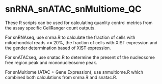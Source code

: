 # snRNA_snATAC_snMultiome_QC

These R scripts can be used for calculating quanlity control metrics from the assay specific CellRanger count outputs.

For snRNAseq, use snrna.R to calculate the fraction of cells with mitochondrial reads >= 20%, the fraction of cells with XIST expression and the gender determination based of XIST expression. 

For snATACseq, use snatac.R to determine the present of the nucleosome free region peak and mononucleosome peak. 

For snMultiome (ATAC + Gene Expression), use snmultiome.R which combined both calculations from snrna.R and snatac.R.

